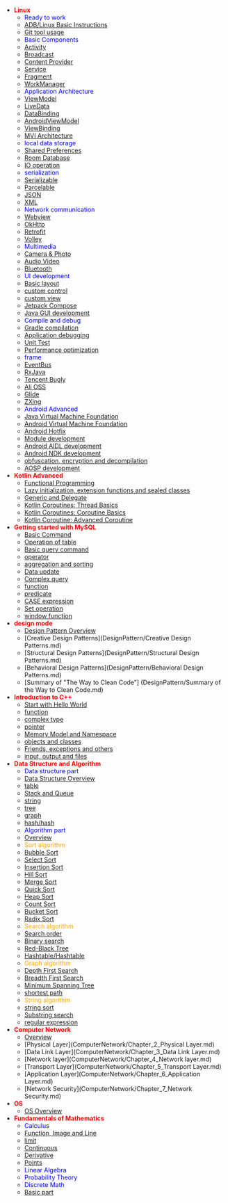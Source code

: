 * <font color=red>**Linux**</font>
  * <font color=blue>Ready to work</font>
  * [ADB/Linux Basic Instructions](Android/basicom.md)
  * [Git tool usage](Android/git.md)
  * <font color=blue>Basic Components</font>
  * [Activity](Android/activity.md)
  * [Broadcast](Android/broadcast.md)
  * [Content Provider](Android/contpro.md)
  * [Service](Android/service.md)
  * [Fragment](Android/fg.md)
  * [WorkManager](Android/wm.md)
  * <font color=blue>Application Architecture</font>
  * [ViewModel](Android/vm.md)
  * [LiveData](Android/ld.md)
  * [DataBinding](Android/db.md)
  * [AndroidViewModel](Android/avm.md)
  * [ViewBinding](Android/vb.md)
  * [MVI Architecture](Android/mvi.md)
  * <font color=blue>local data storage</font>
  * [Shared Preferences](Android/sp.md)
  * [Room Database](Android/room.md)
  * [IO operation](Android/io.md)
  * <font color=blue>serialization</font>
  * [Serializable](Android/serial.md)
  * [Parcelable](Android/parcel.md)
  * [JSON](Android/json.md)
  * [XML](Android/xml.md)
  * <font color=blue>Network communication</font>
  * [Webview](Android/wv.md)
  * [OkHttp](Android/oh.md)
  * [Retrofit](Android/retr.md)
  * [Volley](Android/volley.md)
  * <font color=blue>Multimedia</font>
  * [Camera & Photo](Android/photo.md)
  * [Audio Video](Android/msc.md)
  * [Bluetooth](Android/bt.md)
  * <font color=blue>UI development</font>
  * [Basic layout](Android/lo.md)
  * [custom control](Android/controller.md)
  * [custom view](Android/customview.md)
  * [Jetpack Compose](Android/jc.md)
  * [Java GUI development](Android/gui.md)
  * <font color=blue>Compile and debug</font>
  * [Gradle compilation](Android/gradle.md)
  * [Application debugging](Android/debug.md)
  * [Unit Test](Android/unit.md)
  * [Performance optimization](Android/perf.md)
  * <font color=blue>frame</font>
  * [EventBus](Android/eb.md)
  * [RxJava](Android/rxjava.md)
  * [Tencent Bugly](Android/bugly.md)
  * [Ali OSS](Android/oss.md)
  * [Glide](Android/glide.md)
  * [ZXing](Android/zxing.md)
  * <font color=blue>Android Advanced</font>
  * [Java Virtual Machine Foundation](Android/jvm.md)
  * [Android Virtual Machine Foundation](Android/art.md)
  * [Android Hotfix](Android/hotfix.md)
  * [Module development](Android/mod.md)
  * [Android AIDL development](Android/aidl.md)
  * [Android NDK development](Android/ndk.md)
  * [obfuscation, encryption and decompilation](Android/proguard.md)
  * [AOSP development](Android/aosp.md)
* <font color=red>**Kotlin Advanced**</font>
  * [Functional Programming](Kotlin/func.md)
  * [Lazy initialization, extension functions and sealed classes](Kotlin/late.md)
  * [Generic and Delegate](Kotlin/gen.md)
  * [Kotlin Coroutines: Thread Basics](Kotlin/coroutine.md)
  * [Kotlin Coroutines: Coroutine Basics](Kotlin/coroutine2.md)
  * [Kotlin Coroutine: Advanced Coroutine](Kotlin/coroutine3.md)
* <font color=red>**Getting started with MySQL**</font>
  * [Basic Command](MySQL/basicom.md)
  * [Operation of table](MySQL/tables.md)
  * [Basic query command](MySQL/query.md)
  * [operator](MySQL/opr.md)
  * [aggregation and sorting](MySQL/agg&sort.md)
  * [Data update](MySQL/dataud.md)
  * [Complex query](MySQL/cplxq.md)
  * [function](MySQL/func.md)
  * [predicate](MySQL/pred.md)
  * [CASE expression](MySQL/case.md)
  * [Set operation](MySQL/set.md)
  * [window function](MySQL/window.md)
* <font color=red>**design mode**</font>
  * [Design Pattern Overview](DesignPattern/Overview.md)
  * [Creative Design Patterns](DesignPattern/Creative Design Patterns.md)
  * [Structural Design Patterns](DesignPattern/Structural Design Patterns.md)
  * [Behavioral Design Patterns](DesignPattern/Behavioral Design Patterns.md)
  * [Summary of "The Way to Clean Code"] (DesignPattern/Summary of the Way to Clean Code.md)
* <font color=red>**Introduction to C++**</font>
  * [Start with Hello World](/CPP/helloworld.md)
  * [function](/CPP/function.md)
  * [complex type](/CPP/complex.md)
  * [pointer](xxx.md)
  * [Memory Model and Namespace](xxx.md)
  * [objects and classes](xxx.md)
  * [Friends, exceptions and others](xxx.md)
  * [input, output and files](xxx.md)
* <font color=red>**Data Structure and Algorithm**</font>
  * <font color=blue>Data structure part</font>
  * [Data Structure Overview](/DataStructure/intro.md)
  * [table](DataStructure/list.md)
  * [Stack and Queue](DataStructure/stack.md)
  * [string](DataStructure/string.md)
  * [tree](DataStructure/tree.md)
  * [graph](DataStructure/graph.md)
  * [hash/hash](DataStructure/hash.md)
  * <font color=blue>Algorithm part</font>
  * [Overview](Algorithm/introduction.md)
  * <font color=orange>Sort algorithm</font>
  * [Bubble Sort](xxx.md)
  * [Select Sort](xxx.md)
  * [Insertion Sort](xxx.md)
  * [Hill Sort](xxx.md)
  * [Merge Sort](xxx.md)
  * [Quick Sort](xxx.md)
  * [Heap Sort](xxx.md)
  * [Count Sort](xxx.md)
  * [Bucket Sort](xxx.md)
  * [Radix Sort](xxx.md)
  * <font color=orange>Search algorithm</font>
  * [Search order](xxx.md)
  * [Binary search](xxx.md)
  * [Red-Black Tree](xxx.md)
  * [Hashtable/Hashtable](xxx.md)
  * <font color=orange>Graph algorithm</font>
  * [Depth First Search](xxx.md)
  * [Breadth First Search](xxx.md)
  * [Minimum Spanning Tree](xxx.md)
  * [shortest path](xxx.md)
  * <font color=orange>String algorithm</font>
  * [string sort](xxx.md)
  * [Substring search](xxx.md)
  * [regular expression](Android/regx.md)
* <font color=red>**Computer Network**</font>
  * [Overview](ComputerNetwork/Chapter_1_Overview.md)
  * [Physical Layer](ComputerNetwork/Chapter_2_Physical Layer.md)
  * [Data Link Layer](ComputerNetwork/Chapter_3_Data Link Layer.md)
  * [Network layer](ComputerNetwork/Chapter_4_Network layer.md)
  * [Transport Layer](ComputerNetwork/Chapter_5_Transport Layer.md)
  * [Application Layer](ComputerNetwork/Chapter_6_Application Layer.md)
  * [Network Security](ComputerNetwork/Chapter_7_Network Security.md)
* <font color=red>**OS**</font>
  * [OS Overview](OperatingSystem/intro.md)
* <font color=red>**Fundamentals of Mathematics**</font>
  * <font color=blue>Calculus</font>
  * [Function, Image and Line](xxx.md)
  * [limit](xxx.md)
  * [Continuous](xxx.md)
  * [Derivative](xxx.md)
  * [Points](xxx.md)
  * <font color=blue>Linear Algebra</font>
  * <font color=blue>Probability Theory</font>
  * <font color=blue>Discrete Math</font>
  * [Basic part](Math/discrete/basic.md)
